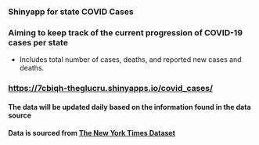 ### Shinyapp for state COVID Cases

### Aiming to keep track of the current progression of COVID-19 cases per state

- Includes total number of cases, deaths, and reported new cases and deaths.

### https://7cbiqh-theglucru.shinyapps.io/covid_cases/

#### The data will be updated daily based on the information found in the data source

#### Data is sourced from [The New York Times Dataset](https://github.com/nytimes/covid-19-data)
